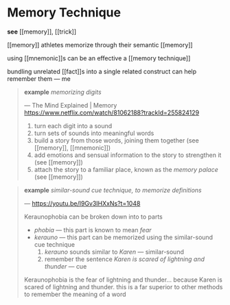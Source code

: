 # Memory Technique

**see** [[memory]], [[trick]]

[[memory]] athletes memorize through their semantic [[memory]]

using [[mnemonic]]s can be an effective a [[memory technique]]

bundling unrelated [[fact]]s into a single related construct can help remember them &mdash; me

> **example** _memorizing digits_
>
> &mdash; The Mind Explained | Memory <https://www.netflix.com/watch/81062188?trackId=255824129>
>
> 1. turn each digit into a sound
> 2. turn sets of sounds into meaningful words
> 3. build a story from those words, joining them together (see [[memory]], [[mnemonic]])
> 4. add emotions and sensual information to the story to strengthen it (see [[memory]])
> 5. attach the story to a familiar place, known as the _memory palace_ (see [[memory]])

> **example** _similar-sound cue technique, to memorize definitions_
>
> &mdash; <https://youtu.be/I9Gv3IHXxNs?t=1048>
>
> Keraunophobia can be broken down into to parts
>
> - _phobia_ &mdash; this part is known to mean _fear_
> - _kerauno_ &mdash; this part can be memorized using the similar-sound cue technique
>   1. _kerauno_ sounds similar to _Karen_ &mdash; similar-sound
>   2. remember the sentence _Karen is scared of lightning and thunder_ &mdash; cue
>
> Keraunophobia is the fear of lightning and thunder... because Karen is scared of lightning and thunder. this is a far superior to other methods to remember the meaning of a word

